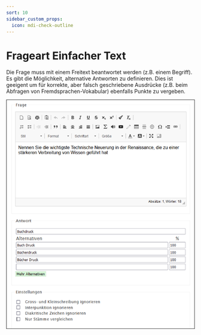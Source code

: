 ```yaml
---
sort: 10
sidebar_custom_props:
  icon: mdi-check-outline
---
```


# Frageart Einfacher Text



Die Frage muss mit einem Freitext beantwortet werden (z.B. einem Begriff). Es gibt die Möglichkeit, alternative Antworten zu definieren. Dies ist geeigent um für korrekte, aber falsch geschriebene Ausdrücke (z.B. beim Abfragen von Fremdsprachen-Vokabular) ebenfalls Punkte zu vergeben.

![](./Beispiel_2_einfacher-text.png)


